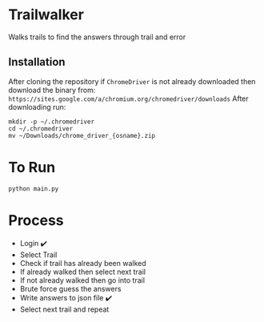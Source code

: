 # Trailwalker
Walks trails to find the answers through trail and error

## Installation
After cloning the repository if `ChromeDriver` is not already downloaded then download the binary from:
`https://sites.google.com/a/chromium.org/chromedriver/downloads`
After downloading run:
```
mkdir -p ~/.chromedriver
cd ~/.chromedriver
mv ~/Downloads/chrome_driver_{osname}.zip
```

# To Run
`python main.py`

# Process
* Login ✔️
* Select Trail
* Check if trail has already been walked
* If already walked then select next trail
* If not already walked then go into trail
* Brute force guess the answers
* Write answers to json file ✔️
* Select next trail and repeat
